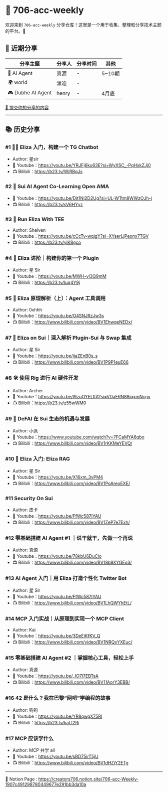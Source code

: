 # 🚀 706-acc-weekly

欢迎来到 `706-acc-weekly` 分享仓库！这里是一个用于收集、整理和分享技术主题的平台。🌟

## 📅 近期分享

| 分享主题 | 分享人 | 分享时间 | 其他 |
| --- | --- | --- | --- |
| 🤖 Ai Agent  | 真源 | - | 5~10期 |
| 🌍 world | 潇迪 | - |  |
| 🎮 Dubhe AI Agent  | henry | - |  4月底 |

[📝 提交你想分享的内容](https://github.com/706creators/706-acc-weekly/issues/new?template=topic-suggestion.md)

---

## 📚 历史分享

### #1 🧑‍💻 Eliza 入门，构建一个 TG Chatbot

- Author: 星sir
- 🎥 Youtube：<https://youtu.be/YRJFj6ku63E?si=WyXSC_-PqHxkZJj0>
- 📺 Bilibili：<https://b23.tv/WiRBqJs>

### #2 🤝 Sui AI Agent Co-Learning Open AMA

- 🎥 Youtube：<https://youtu.be/Dit1Nj2D2Ug?si=UL-WTtm8WWzOJh-j>
- 📺 Bilibili：<https://b23.tv/sV6HYyz>

### #3 🔐 Run Eliza With TEE

- Author: Shelven
- 🎥 Youtube：<https://youtu.be/cCcTv-wqjgY?si=XYserLjPeonx7TGV>
- 📺 Bilibili：<https://b23.tv/yiK8gco>

### #4 🚀 Eliza 进阶｜构建你的第一个 Plugin

- Author: 星 Sir
- 🎥 Youtube：<https://youtu.be/MWH-vl3Q9mM>
- 📺 Bilibili：<https://b23.tv/Iuq4Y9j>

### #5 🧠 Eliza 原理解析（上）：Agent 工具调用

- Author: 0xhhh
- 🎥 Youtube：<https://youtu.be/O4SNJRzJw3s>
- 📺 Bilibili：<https://www.bilibili.com/video/BV1EhwqeNEDx/>

### #7 💎 Eliza on Sui｜深入解析 Plugin-Sui 与 Swap 集成

- Author: 星 Sir
- 🎥 Youtube：<https://youtu.be/ijaZEnB0s_s>
- 📺 Bilibili：<https://www.bilibili.com/video/BV1P9P1euE66>

### #8 🛠️ 使用 Rig 进行 AI 硬件开发

- Author: Archer
- 🎥 Youtube：<https://youtu.be/I9zuOYELttA?si=VDaERN88iqxmNcgv>
- 📺 Bilibili：<https://b23.tv/z55wWM0>

### #9 🧠  DeFAI 在 Sui 生态的机遇与发展

- Author: 小派
- 🎥 Youtube：<https://www.youtube.com/watch?v=7FCaMYA6qbo>
- 📺 Bilibili：<https://www.bilibili.com/video/BV1rKKMeYEVQ/>

### #10 🧠  Eliza 入门: Eliza RAG

- Author: 星 Sir
- 🎥 Youtube：<https://youtu.be/X16xm_3vPM4>
- 📺 Bilibili：<https://www.bilibili.com/video/BV1PoAreoEXE/>

### #11 Security On Sui

- Author: 皮卡
- 🎥 Youtube：<https://youtu.be/FfWc587lYAU>
- 📺 Bilibili：<https://www.bilibili.com/video/BV1ZeP7e7Exh/>

### #12 零基础搭建 AI Agent #1 ｜说干就干，先做一个再说

- Author: 真源
- 🎥 Youtube：<https://youtu.be/78kbU6DuClo>
- 📺 Bilibili：<https://www.bilibili.com/video/BV18b9XYGEo3/>

### #13 AI Agent 入门｜用 Eliza 打造个性化 Twitter Bot

- Author: 星 Sir
- 🎥 Youtube：<https://youtu.be/FfWc587lYAU>
- 📺 Bilibili：<https://www.bilibili.com/video/BV1LhQWYhEtL/>


### #14 MCP 入门实战｜从原理到实现一个 MCP Client

- Author: Kai
- 🎥 Youtube：<https://youtu.be/3DeEjKfKV_Q>
- 📺 Bilibili：<https://www.bilibili.com/video/BV1NRQxYXEuc/>

### #15 零基础搭建 AI Agent #2 ｜掌握核心工具，轻松上手

- Author: 真源
- 🎥 Youtube：<https://youtu.be/_IO7l7EBTsA>
- 📺 Bilibili：<https://www.bilibili.com/video/BV11AorY3EBB/>

### #16 42 是什么？我在巴黎“网吧”学编程的故事

- Author: 钩钩
- 🎥 Youtube：<https://youtu.be/YR8qwgX75RI>
- 📺 Bilibili：<https://b23.tv/kaLt2Ri>

### #17 MCP 应该学什么

- Author: MCP 共学 all 
- 🎥 Youtube：<https://youtu.be/sBD75irT5jU>
- 📺 Bilibili：<https://www.bilibili.com/video/BV1dHZiY2ETg>


---
📄 Notion Page : <https://creators706.notion.site/706-acc-Weekly-1907c491298780449677e291bb3da10a>
